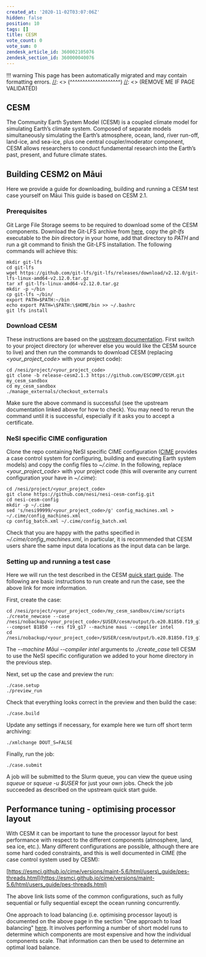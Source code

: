 ```yaml
---
created_at: '2020-11-02T03:07:06Z'
hidden: false
position: 10
tags: []
title: CESM
vote_count: 0
vote_sum: 0
zendesk_article_id: 360002105076
zendesk_section_id: 360000040076
---
```




[//]: <> (REMOVE ME IF PAGE VALIDATED)
[//]: <> (vvvvvvvvvvvvvvvvvvvv)
!!! warning
    This page has been automatically migrated and may contain formatting errors.
[//]: <> (^^^^^^^^^^^^^^^^^^^^)
[//]: <> (REMOVE ME IF PAGE VALIDATED)

## CESM

The Community Earth System Model (CESM) is a coupled climate model for
simulating Earth’s climate system. Composed of separate models
simultaneously simulating the Earth’s atmosphere, ocean, land, river
run-off, land-ice, and sea-ice, plus one central coupler/moderator
component, CESM allows researchers to conduct fundamental research into
the Earth’s past, present, and future climate states.

## Building CESM2 on Māui

Here we provide a guide for downloading, building and running a CESM
test case yourself on Māui This guide is based on CESM 2.1.

### Prerequisites

Git Large File Storage seems to be required to download some of the CESM
components. Download the Git-LFS archive from
[here](https://git-lfs.github.com/), copy the *git-lfs* executable to
the *bin* directory in your home, add that directory to *PATH* and run a
git command to finish the Git-LFS installation. The following commands
will achieve this:

``` sl
mkdir git-lfs
cd git-lfs
wget https://github.com/git-lfs/git-lfs/releases/download/v2.12.0/git-lfs-linux-amd64-v2.12.0.tar.gz
tar xf git-lfs-linux-amd64-v2.12.0.tar.gz
mkdir -p ~/bin
cp git-lfs ~/bin/
export PATH=$PATH:~/bin
echo export PATH=\$PATH:\$HOME/bin >> ~/.bashrc
git lfs install
```

### Download CESM

These instructions are based on the [upstream
documentation](https://escomp.github.io/CESM/release-cesm2/downloading_cesm.html).
First switch to your project directory (or wherever else you would like
the CESM source to live) and then run the commands to download CESM
(replacing *&lt;your\_project\_code&gt;* with your project code):

``` sl
cd /nesi/project/<your_project_code>
git clone -b release-cesm2.1.3 https://github.com/ESCOMP/CESM.git my_cesm_sandbox
cd my_cesm_sandbox
./manage_externals/checkout_externals
```

Make sure the above command is successful (see the upstream
documentation linked above for how to check). You may need to rerun the
command until it is successful, especially if it asks you to accept a
certificate.

### NeSI specific CIME configuration

Clone the repo containing NeSI specific CIME configuration
([CIME](http://esmci.github.io/cime/versions/master/html/what_cime/index.html)
provides a case control system for configuring, building and executing
Earth system models) and copy the config files to *~/.cime*. In the
following, replace *&lt;your\_project\_code&gt;* with your project code
(this will overwrite any current configuration your have in *~/.cime*):

``` sl
cd /nesi/project/<your_project_code>
git clone https://github.com/nesi/nesi-cesm-config.git
cd nesi-cesm-config
mkdir -p ~/.cime
sed 's/nesi99999/<your_project_code>/g' config_machines.xml > ~/.cime/config_machines.xml
cp config_batch.xml ~/.cime/config_batch.xml
```

Check that you are happy with the paths specified in
*~/.cime/config\_machines.xml*, in particular, it is recommended that
CESM users share the same input data locations as the input data can be
large.

### Setting up and running a test case

Here we will run the test described in the CESM [quick start
guide](https://escomp.github.io/CESM/release-cesm2/quickstart.html). The
following are basic instructions to run create and run the case, see the
above link for more information.

First, create the case:

``` sl
cd /nesi/project/<your_project_code>/my_cesm_sandbox/cime/scripts
./create_newcase --case /nesi/nobackup/<your_project_code>/$USER/cesm/output/b.e20.B1850.f19_g17.test --compset B1850 --res f19_g17 --machine maui --compiler intel
cd /nesi/nobackup/<your_project_code>/$USER/cesm/output/b.e20.B1850.f19_g17.test
```

The *--machine Māui --compiler intel* arguments to *./create\_case* tell
CESM to use the NeSI specific configuration we added to your home
directory in the previous step.

Next, set up the case and preview the run:

``` sl
./case.setup
./preview_run
```

Check that everything looks correct in the preview and then build the
case:

``` sl
./case.build
```

Update any settings if necessary, for example here we turn off short
term archiving:

``` sl
./xmlchange DOUT_S=FALSE
```

Finally, run the job:

``` sl
./case.submit
```

A job will be submitted to the Slurm queue, you can view the queue using
*squeue* or *squeue -u $USER* for just your own jobs. Check the job
succeeded as described on the upstream quick start guide.

## Performance tuning - optimising processor layout

With CESM it can be important to tune the processor layout for best
performance with respect to the different components (atmosphere, land,
sea ice, etc.). Many different configurations are possible, although
there are some hard coded constraints, and this is well documented in
CIME (the case control system used by CESM):

[https://esmci.github.io/cime/versions/maint-5.6/html/users\_guide/pes-threads.html](https://esmci.github.io/cime/versions/maint-5.6/html/users_guide/pes-threads.html)

The above link lists some of the common configurations, such as fully
sequential or fully sequential except the ocean running concurrently.

One approach to load balancing (i.e. optimising processor layout) is
documented on the above page in the section "One approach to load
balancing"
[here](https://esmci.github.io/cime/versions/maint-5.6/html/users_guide/pes-threads.html).
It involves performing a number of short model runs to determine which
components are most expensive and how the individual components scale.
That information can then be used to determine an optimal load balance.

 